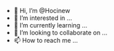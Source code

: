 - 👋 Hi, I’m @Hocinew
- 👀 I’m interested in ...
- 🌱 I’m currently learning ...
- 💞️ I’m looking to collaborate on ...
- 📫 How to reach me ...

<!---
Hocinew/Hocinew is a ✨ special ✨ repository because its `README.md` (this file) appears on your GitHub profile.
You can click the Preview link to take a look at your changes.
--->
